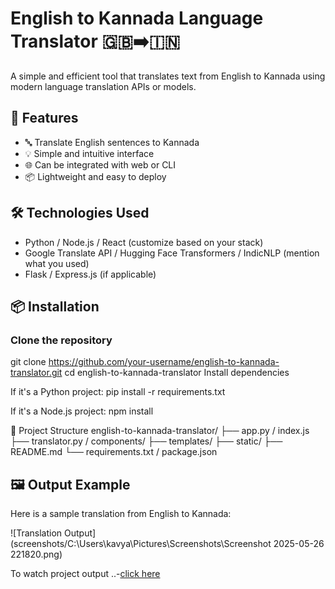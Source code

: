 # English to Kannada Language Translator 🇬🇧➡️🇮🇳

A simple and efficient tool that translates text from English to Kannada using modern language translation APIs or models.

## 🚀 Features

- 🔤 Translate English sentences to Kannada
- 💡 Simple and intuitive interface
- 🌐 Can be integrated with web or CLI
- 📦 Lightweight and easy to deploy

## 🛠️ Technologies Used

- Python / Node.js / React (customize based on your stack)
- Google Translate API / Hugging Face Transformers / IndicNLP (mention what you used)
- Flask / Express.js (if applicable)

## 📦 Installation

### Clone the repository

git clone https://github.com/your-username/english-to-kannada-translator.git
cd english-to-kannada-translator
Install dependencies

If it's a Python project:
pip install -r requirements.txt

If it's a Node.js project:
npm install

📁 Project Structure
english-to-kannada-translator/
├── app.py / index.js
├── translator.py / components/
├── templates/
├── static/
├── README.md
└── requirements.txt / package.json

## 🖼️ Output Example

Here is a sample translation from English to Kannada:

![Translation Output](screenshots/C:\Users\kavya\Pictures\Screenshots\Screenshot 2025-05-26 221820.png)

To watch project output
..-[click here](https://github.com/Kavya123k/language-translator)
